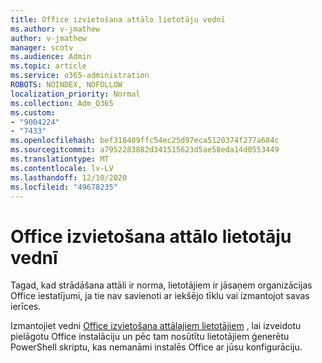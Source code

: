 ```yaml
---
title: Office izvietošana attālo lietotāju vednī
ms.author: v-jmathew
author: v-jmathew
manager: scotv
ms.audience: Admin
ms.topic: article
ms.service: o365-administration
ROBOTS: NOINDEX, NOFOLLOW
localization_priority: Normal
ms.collection: Adm_O365
ms.custom:
- "9004224"
- "7433"
ms.openlocfilehash: bef318409ffc54ec25d97eca5120374f277a684c
ms.sourcegitcommit: a7952283882d341515623d5ae58eda14d0553449
ms.translationtype: MT
ms.contentlocale: lv-LV
ms.lasthandoff: 12/10/2020
ms.locfileid: "49678235"
---
```

# <a name="deploy-office-to-remote-users-wizard"></a>Office izvietošana attālo lietotāju vednī

Tagad, kad strādāšana attāli ir norma, lietotājiem ir jāsaņem organizācijas Office iestatījumi, ja tie nav savienoti ar iekšējo tīklu vai izmantojot savas ierīces.

Izmantojiet vedni [Office izvietošana attālajiem lietotājiem](https://go.microsoft.com/fwlink/?linkid=2149564) , lai izveidotu pielāgotu Office instalāciju un pēc tam nosūtītu lietotājiem ģenerētu PowerShell skriptu, kas nemanāmi instalēs Office ar jūsu konfigurāciju.
